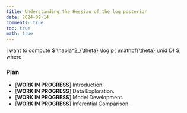 ```yaml
---
title: Understanding the Hessian of the log posterior 
date: 2024-09-14
comments: true
toc: true
math: true
---
```


I want to compute $ \nabla^2_{\theta} \log p( \mathbf{\theta} \mid D) $, where 

### Plan

- [**WORK IN PROGRESS**] Introduction. 
- [**WORK IN PROGRESS**] Data Exploration.
- [**WORK IN PROGRESS**] Model Development. 
- [**WORK IN PROGRESS**] Inferential Comparison.

